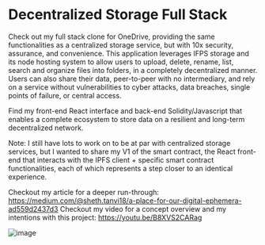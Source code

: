 # Decentralized Storage Full Stack

Check out my full stack clone for OneDrive, providing the same functionalities as a centralized storage service, but with 10x security, assurance, and convenience. This application leverages IFPS storage and its node hosting system to allow users to upload, delete, rename, list, search and organize files into folders, in a completely decentralized manner. Users can also share their data, peer-to-peer with no intermediary, and rely on a service without vulnerabilities to cyber attacks, data breaches, single points of failure, or central access.

Find my front-end React interface and back-end Solidity/Javascript that enables a complete ecosystem to store data on a resilient and long-term decentralized network.

Note: I still have lots to work on to be at par with centralized storage services, but I wanted to share my V1 of the smart contract, the React front-end that interacts with the IPFS client + specific smart contract functionalities, each of which represents a step closer to an identical experience.

Checkout my article for a deeper run-through: https://medium.com/@sheth.tanvi18/a-place-for-our-digital-ephemera-ad559d2437d3
Checkout my video for a concept overview and my intentions with this project: https://youtu.be/B8XVS2CARag

![image](https://user-images.githubusercontent.com/122307870/230994250-e3e9cd02-4eb4-4f3a-950e-007d6fbdecf5.png)
